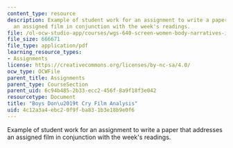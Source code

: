 ```yaml
---
content_type: resource
description: Example of student work for an assignment to write a paper that addresses
  an assigned film in conjunction with the week's readings.
file: /ol-ocw-studio-app/courses/wgs-640-screen-women-body-narratives-in-popular-american-film-spring-2014/4c12a3a4ebc20f9fba831b3e18b9e0f6_MITWGS_640S14_BDC_ppr_KD.pdf
file_size: 666671
file_type: application/pdf
learning_resource_types:
- Assignments
license: https://creativecommons.org/licenses/by-nc-sa/4.0/
ocw_type: OCWFile
parent_title: Assignments
parent_type: CourseSection
parent_uid: 6c94b485-2b33-ecc2-456f-8a9f18f3e042
resourcetype: Document
title: "Boys Don\u2019t Cry Film Analysis"
uid: 4c12a3a4-ebc2-0f9f-ba83-1b3e18b9e0f6
---
```

Example of student work for an assignment to write a paper that addresses an assigned film in conjunction with the week's readings.